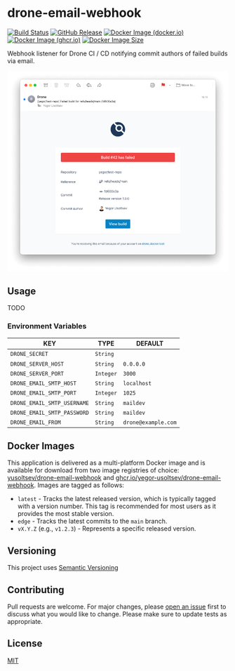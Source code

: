 # drone-email-webhook

[![Build Status](https://github.com/yegor-usoltsev/drone-email-webhook/actions/workflows/ci.yml/badge.svg)](https://github.com/yegor-usoltsev/drone-email-webhook/actions)
[![GitHub Release](https://img.shields.io/github/v/release/yegor-usoltsev/drone-email-webhook?sort=semver)](https://github.com/yegor-usoltsev/drone-email-webhook/releases)
[![Docker Image (docker.io)](https://img.shields.io/docker/v/yusoltsev/drone-email-webhook?label=docker.io&sort=semver)](https://hub.docker.com/r/yusoltsev/drone-email-webhook)
[![Docker Image (ghcr.io)](https://img.shields.io/docker/v/yusoltsev/drone-email-webhook?label=ghcr.io&sort=semver)](https://github.com/yegor-usoltsev/drone-email-webhook/pkgs/container/drone-email-webhook)
[![Docker Image Size](https://img.shields.io/docker/image-size/yusoltsev/drone-email-webhook?sort=semver&arch=amd64)](https://hub.docker.com/r/yusoltsev/drone-email-webhook/tags)

Webhook listener for Drone CI / CD notifying commit authors of failed builds via email.

![Screenshot](https://raw.githubusercontent.com/yegor-usoltsev/drone-email-webhook/main/.github/screenshot.png)

## Usage

TODO

### Environment Variables

| KEY                         | TYPE      | DEFAULT             |
|-----------------------------|-----------|---------------------|
| `DRONE_SECRET`              | `String`  |                     |
| `DRONE_SERVER_HOST`         | `String`  | `0.0.0.0`           |
| `DRONE_SERVER_PORT`         | `Integer` | `3000`              |
| `DRONE_EMAIL_SMTP_HOST`     | `String`  | `localhost`         |
| `DRONE_EMAIL_SMTP_PORT`     | `Integer` | `1025`              |
| `DRONE_EMAIL_SMTP_USERNAME` | `String`  | `maildev`           |
| `DRONE_EMAIL_SMTP_PASSWORD` | `String`  | `maildev`           |
| `DRONE_EMAIL_FROM`          | `String`  | `drone@example.com` |

## Docker Images

This application is delivered as a multi-platform Docker image and is available for download from two image registries
of choice: [yusoltsev/drone-email-webhook](https://hub.docker.com/r/yusoltsev/drone-email-webhook)
and [ghcr.io/yegor-usoltsev/drone-email-webhook](https://github.com/yegor-usoltsev/drone-email-webhook/pkgs/container/drone-email-webhook).
Images are tagged as follows:

- `latest` - Tracks the latest released version, which is typically tagged with a version number. This tag is
  recommended for most users as it provides the most stable version.
- `edge` - Tracks the latest commits to the `main` branch.
- `vX.Y.Z` (e.g., `v1.2.3`) - Represents a specific released version.

## Versioning

This project uses [Semantic Versioning](https://semver.org)

## Contributing

Pull requests are welcome. For major changes,
please [open an issue](https://github.com/yegor-usoltsev/drone-email-webhook/issues/new) first to discuss what you would
like to change. Please make sure to update tests as appropriate.

## License

[MIT](https://github.com/yegor-usoltsev/drone-email-webhook/blob/main/LICENSE)
